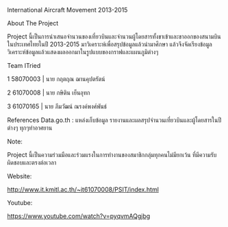 International Aircraft Movement 2013-2015


About The Project

  Project นี้เป็นการนำเสนอจำนวนของเที่ยวบินและจำนวนผู้โดยสารทั้งขาเข้าและขาออกของสนามบินในประเทศไทยในปี 2013-2015 มาวิเคราะห์เพื่อสรุปข้อมูลแล้วนำมาศึกษา แล้วจึงจัดเรียงข้อมูล วิเคราะห์ข้อมูลแล้วแสดงผลออกมาในรูปแบบของกราฟและแผนภูมิต่างๆ

Team ITried

1 58070003 | นาย กฤตฤณ ฌานคุปตรัตน์

2 61070008 | นาย กษิติน  เย็นอุทก

3 61070165 | นาย ภีมวัฒน์ ณรงค์พงศ์พันธ์

References
Data.go.th : แหล่งเก็บข้อมูล รายงานและผลสรุปจำนวนเที่ยวบินและผู้โดยสารในปีต่างๆ ทุกๆท่าอาศยาน

Note:

Project นี้เป็นความร่วมมือและร่วมแรงในการทำงานของสมาชิกกลุ่มทุกคนไม่มียกเว้น ที่มีความรับผิดชอบและตรงต่อเวลา

Website:

http://www.it.kmitl.ac.th/~it61070008/PSIT/index.html

Youtube:

https://www.youtube.com/watch?v=pyqvmAQgjbg
